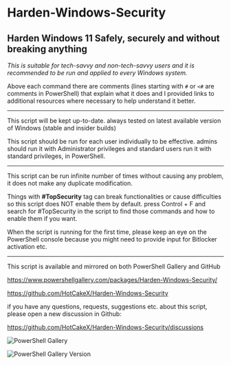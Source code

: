 # Harden-Windows-Security

## Harden Windows 11 Safely, securely and without breaking anything 
  

*This is suitable for tech-savvy and non-tech-savvy users and it is recommended to be run and applied to every Windows system.*
  

Above each command there are comments (lines starting with `#` or `<#` are comments in PowerShell) that explain what it does and I provided links to additional resources where necessary to help understand it better. 
  
___

This script will be kept up-to-date. always tested on latest available version of Windows (stable and insider builds) 
  

This script should be run for each user individually to be effective. admins should run it with Administrator privileges and standard users run it with standard privileges, in PowerShell. 

___
  
This script can be run infinite number of times without causing any problem, it does not make any duplicate modification. 
  

Things with **#TopSecurity** tag can break functionalities or cause difficulties so this script does NOT enable them by default. press Control + F and search for #TopSecurity in the script to find those commands and how to enable them if you want. 
  

When the script is running for the first time, please keep an eye on the PowerShell console because you might need to provide input for Bitlocker activation etc. 

___

This script is available and mirrored on both PowerShell Gallery and GitHub 

https://www.powershellgallery.com/packages/Harden-Windows-Security/

https://github.com/HotCakeX/Harden-Windows-Security


if you have any questions, requests, suggestions etc. about this script, please open a new discussion in Github:

https://github.com/HotCakeX/Harden-Windows-Security/discussions



![PowerShell Gallery](https://img.shields.io/powershellgallery/v/Harden-Windows-Security?style=for-the-badge)


<img alt="PowerShell Gallery Version" src="https://img.shields.io/powershellgallery/v/Harden-Windows-Security?color=fdfd&label=fdf&logo=fdfd&logoColor=fdfd&style=for-the-badge">


